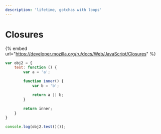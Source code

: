 ```yaml
---
description: 'lifetime, gotchas with loops'
---
```


# Closures

{% embed url="https://developer.mozilla.org/ru/docs/Web/JavaScript/Closures" %}



```javascript
var obj2 = {
	test: function () {
		var a = 'a';

		function inner() {
			var b = 'b';

			return a || b;
		}

		return inner;
	}
}

console.log(obj2.test()());
```

